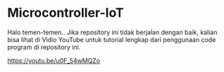 # Microcontroller-IoT

Halo temen-temen..
Jika repository ini tidak berjalan dengan baik, kalian bisa lihat di Vidio YouTube untuk tutorial lengkap dari penggunaan code program di repository ini.

https://youtu.be/u0F_54wMQZo